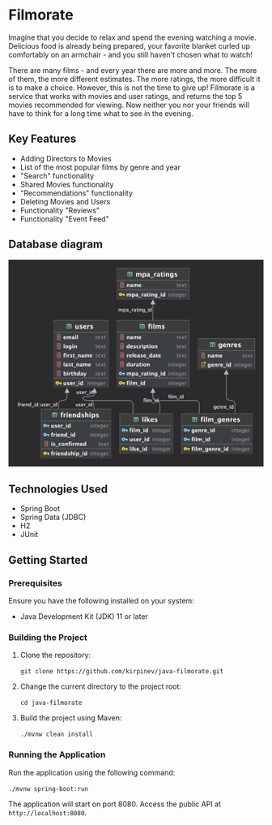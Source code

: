# Filmorate

Imagine that you decide to relax and spend the evening watching a movie. Delicious food is already being prepared, your favorite blanket curled up comfortably on an armchair - and you still haven't chosen what to watch!

There are many films - and every year there are more and more. The more of them, the more different estimates. The more ratings, the more difficult it is to make a choice. However, this is not the time to give up! Filmorate is a service that works with movies and user ratings, and returns the top 5 movies recommended for viewing. Now neither you nor your friends will have to think for a long time what to see in the evening.

## Key Features

- Adding Directors to Movies
- List of the most popular films by genre and year
- "Search" functionality
- Shared Movies functionality
- "Recommendations" functionality
- Deleting Movies and Users
- Functionality "Reviews"
- Functionality "Event Feed"

## Database diagram

<img alt="Database diagram" src="diagram.png">

## Technologies Used

- Spring Boot
- Spring Data (JDBC)
- H2
- JUnit

## Getting Started

### Prerequisites

Ensure you have the following installed on your system:

- Java Development Kit (JDK) 11 or later

### Building the Project

1. Clone the repository:

   `git clone https://github.com/kirpinev/java-filmorate.git`

2. Change the current directory to the project root:

   `cd java-filmorate`

3. Build the project using Maven:

   `./mvnw clean install`

### Running the Application

Run the application using the following command:

`./mvnw spring-boot:run`

The application will start on port 8080. Access the public API at
`http://localhost:8080`.
